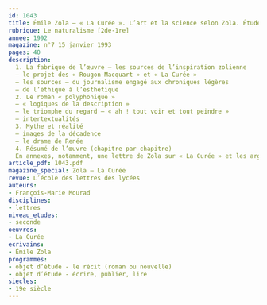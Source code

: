 ```yaml
---
id: 1043
title: Émile Zola – « La Curée ». L’art et la science selon Zola. Étude intégrale 
rubrique: Le naturalisme [2de-1re]
annee: 1992
magazine: n°7 15 janvier 1993
pages: 40
description: 
  1. La fabrique de l’œuvre – les sources de l’inspiration zolienne
  – le projet des « Rougon-Macquart » et « La Curée »
  – les sources – du journalisme engagé aux chroniques légères
  – de l’éthique à l’esthétique
  2. Le roman « polyphonique »
  – « logiques de la description »
  – le triomphe du regard – « ah ! tout voir et tout peindre »
  – intertextualités
  3. Mythe et réalité
  – images de la décadence
  – le drame de Renée
  4. Résumé de l’œuvre (chapitre par chapitre)
  En annexes, notamment, une lettre de Zola sur « La Curée » et les arguments des deux romans initialement prévus par Zola et dont la fusion donnera « La Curée ».
article_pdf: 1043.pdf
magazine_special: Zola – La Curée
revue: L’école des lettres des lycées
auteurs:
- François-Marie Mourad
disciplines:
- lettres
niveau_etudes:
- seconde
oeuvres:
- La Curée
ecrivains:
- Émile Zola
programmes:
- objet d’étude - le récit (roman ou nouvelle)
- objet d’étude - écrire, publier, lire
siecles:
- 19e siècle
---
```

